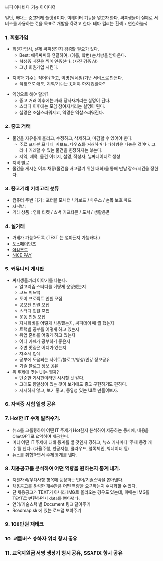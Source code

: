 싸피 아나바다 기능 아이디어

일단, 싸다는 중고거래 플랫폼이다.
빅데이터 기능을 넣고자 한다.
싸피생들이 실제로 서비스를 사용하는 것을 목표로 개발을 하려고 한다.
테마 컬러는 흰색 + 연한하늘색

### 1. 회원가입
  - 회원가입시, 실제 싸피생인지 검증할 필요가 있다.
    - Best: 에듀싸피와 연결하여, (이름, 학번) 순서쌍을 받아온다.
    - 학생증 사진을 찍어 인증한다. (사진 검증 AI)
    - 그냥 회원가입 시킨다. 
  + 지역과 기수는 적어야 하고, 익명(닉네임)기반 서비스로 만든다.
    - 익명으로 해도, 지역/기수는 있어야 하지 않을까?
  - 익명으로 해야 할까?
    - 중고 거래 이후에는 거래 당사자끼리는 실명이 된다.
    - 스터디 이후에는 모임 참여자끼리는 실명이 된다.
    - 실명은 조심스러워지고, 익명은 익살스러워진다.

### 2. 중고 거래
  - 물건을 자유롭게 올리고, 수정하고, 삭제하고, 마감할 수 있어야 한다.
    - 주로 포터블 모니터, 키보드, 마우스를 거래하거나 자취방을 내놓을 것이다. 그러나 거래할 수 있는 물건을 한정하지는 않는다.
    - 지역, 제목, 물건 이미지, 설명, 작성자, 날짜데이터로 생성
  - 지역 별로 
  - 물건을 게시한 이후 채팅(물건을 사고팔기 위한 대화)을 통해 만남 장소/시간을 정한다. 

### 3. 중고거래 카테고리 분류
  - 컴퓨터 주변 기기 : 포터블 모니터 / 키보드 / 마우스 / 손목 보호 패드
  - 자취방 : 
  - 기타 상품 : 영화 티켓 / 스벅 기프티콘 / 도서 / 생활용품

### 4. 실거래
  - 거래가 가능하도록 (TEST 는 얼마든지 가능하다.)
  - [토스페이먼츠](https://github.com/tosspayments?q=sample&type=all)
  - [아임포트](https://github.com/iamport/iamport-manual)
  - [NICE PAY](https://github.com/nicepayments/nicepay-manual)

### 5. 커뮤니티 게시판
  - 싸피생들끼리 이야기를 나눈다.
    - 알고리즘 스터디를 어떻게 운영했는지
    - 코드 피드백
    - 토이 프로젝트 인원 모집
    - 공모전 인원 모집
    - 스터디 인원 모집
    - 운동 인원 모집
    - 자치회비를 어떻게 사용했는지, 싸피데이 때 뭘 했는지
    - 트랙별 공부를 어떻게 하고 있는지
    - 취업 준비를 어떻게 하고 있는지
    - 어디 카페가 공부하기 좋은지
    - 주변 맛집은 어디가 있는지
    - 자소서 첨삭
    - 공부에 도움되는 사이트/블로그/영상/인강 정보공유
    - 기술 블로그 정보 공유
  - 위 주제에 맞는 UI는 뭘까?
    - 단순한 게시판이라면 시시할 것 같다.
    - 그래도 통일성이 있는 것이 보기에도 좋고 구현하기도 편하다.
    - 시시하지 않고, 보기 좋고, 통일성 있는 UI로 만들어보자.

### 6. 자격증 시험 일정 공유

### 7. Hot한 IT 주제 알려주기.
  - 뉴스를 크롤링하여 어떤 IT 주제가 Hot한지 분석하여 제공하는 동시에, 내용을 ChatGPT로 요약하여 제공한다.
  - 미리 어떤 IT 주제에 대해 통계를 낼 것인지 정하고, 뉴스 기사마다 '주제 등장 개수'를 센다. (자율주행, 인공지능, 클라우드, 블록체인, 빅데이터 등)
  - 뉴스를 취합하면서 주제 통계를 낸다. 

### 8. 채용공고를 분석하여 어떤 역량을 원하는지 통계 내기.
  - 지원자격/우대사항 항목에 등장하는 언어/기술스택을 뽑아낸다.
  - 채용공고를 분석한 개수만큼 어떤 역량을 요구하는지 수치화할 수 있다.
  - 단 채용공고가 TEXT가 아니라 IMG로 올라오는 경우도 있는데, 이때는 IMG를 TEXT로 변환하면서 data를 뽑아낸다.
  - 언어/기술스택 별 Document 링크 달아주기
  - Roadmap.sh 에 있는 로드맵 보여주기

### 9. 100만원 재테크

### 10. 셔틀버스 승하자 위치 항시 공유

### 11. 교육지원금 서명 생성기 항시 공유, SSAFIX 항시 공유 
